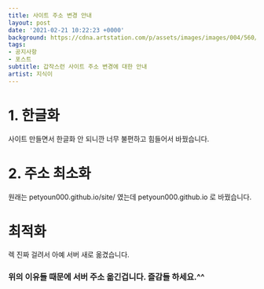 ```yaml
---
title: 사이트 주소 변경 안내
layout: post
date: '2021-02-21 10:22:23 +0000'
background: https://cdna.artstation.com/p/assets/images/images/004/560/916/large/dominik-mayer-redmoon.jpg
tags:
- 공지사항
- 포스트
subtitle: 갑작스런 사이트 주소 변경에 대한 안내
artist: 지식이
---
```


# 1. 한글화
사이트 만들면서 한글화 안 되니깐 너무 불편하고 힘들어서 바꿨습니다.

# 2. 주소 최소화
원래는 petyoun000.github.io/site/ 였는데 petyoun000.github.io 로 바꿨습니다.

# 최적화
렉 진짜 걸려서 아예 서버 새로 옮겼습니다.

### 위의 이유들 때문에 서버 주소 옮긴겁니다. 즐감들 하세요.^^
